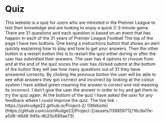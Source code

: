 <h1>Quiz</h1>
This website is a quiz for users who are intrested in the Preimer League to test their knowledge and are looking to enjoy a quick 2-3 minute game. There are 31 questions and each question is based on an event that has happen in each of the 31 years of Premier League Football
The top of the page I have two buttons. One being a instructions button that shows an alert quickly explaining how to play and how to get your answers. Then the other button is a restart button this is to restart the quiz either during or after the user has submitted their answers.
The user has 4 options to choose from and at the end of the quiz onces the user has clicked submit at the bottom of the button they will see how many questions out of 31 they have answered correctly. By clicking the previous button the user will be able to see what answers they got corrrect and incorrect by looking at the colour system I have added green meaning the answer is correct and red meaning its incorrect. I don't give the user the answer in order to try and get them to try the quiz again. 
At the bottom of the quiz I have asked the user for any feedback where I could improve the quiz.
The live link - https://joshrudge22.github.io/Project-2/
![Website](https://github.com/JoshRudge22/Project-2/assets/139856712/16c9a17e-a5d8-46d8-94fa-4b20c685ae73)
